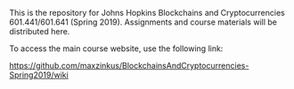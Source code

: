 This is the repository for Johns Hopkins Blockchains and Cryptocurrencies 601.441/601.641 (Spring 2019). Assignments and course materials will be distributed here.

To access the main course website, use the following link:

https://github.com/maxzinkus/BlockchainsAndCryptocurrencies-Spring2019/wiki
